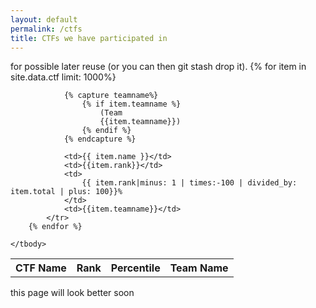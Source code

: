 ```yaml
---
layout: default
permalink: /ctfs
title: CTFs we have participated in
---
```


<link href="https://cdn.datatables.net/1.10.21/css/jquery.dataTables.css" rel="stylesheet" type="text/css">

<script charset="utf8" src="https://cdn.datatables.net/1.10.21/js/jquery.dataTables.js" type="text/javascript"></script>
<script>
    $(document).ready( function () {
    $('#table_id').DataTable();
} );
</script>


<table class="display" id="table_id">
    <thead>
        <tr>
            <th>CTF Name</th>
            <th>Rank</th>
            <th>Percentile</th>
            <th>Team Name</th>
        </tr>for possible later reuse (or you can then git stash drop it).
    </thead>
    <tbody>
        {% for item in site.data.ctf limit: 1000%}
            <tr>

                {% capture teamname%}
                    {% if item.teamname %}
                        (Team
                        {{item.teamname}})
                    {% endif %}
                {% endcapture %}

                <td>{{ item.name }}</td>
                <td>{{item.rank}}</td>
                <td>
                    {{ item.rank|minus: 1 | times:-100 | divided_by: item.total | plus: 100}}%
                </td>
                <td>{{item.teamname}}</td>
            </tr>
        {% endfor %}

    </tbody>
</table>

this page will look better soon